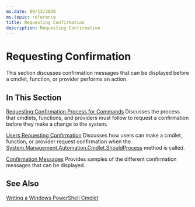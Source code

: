 ```yaml
---
ms.date: 09/13/2016
ms.topic: reference
title: Requesting Confirmation
description: Requesting Confirmation
---
```

# Requesting Confirmation

This section discusses confirmation messages that can be displayed before a cmdlet, function, or provider performs an action.

## In This Section

[Requesting Confirmation Process for Commands](./requesting-confirmation-from-cmdlets.md)
Discusses the process that cmdlets, functions, and providers must follow to request a confirmation before they make a change to the system.

[Users Requesting Confirmation](./users-requesting-confirmation.md)
Discusses how users can make a cmdlet, function, or provider request confirmation when the [System.Management.Automation.Cmdlet.ShouldProcess](/dotnet/api/System.Management.Automation.Cmdlet.ShouldProcess) method is called.

[Confirmation Messages](./confirmation-messages.md)
Provides samples of the different confirmation messages that can be displayed.

## See Also

[Writing a Windows PowerShell Cmdlet](./writing-a-windows-powershell-cmdlet.md)
